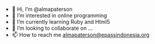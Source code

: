 - 👋 Hi, I’m @almapaterson
- 👀 I’m interested in online programming
- 🌱 I’m currently learning Ruby and Html5
- 💞️ I’m looking to collaborate on ...
- 📫 How to reach me almapaterson@epassindonesia.org

<!---
almapaterson/almapaterson is a ✨ special ✨ repository because its `README.md` (this file) appears on your GitHub profile.
You can click the Preview link to take a look at your changes.
--->
